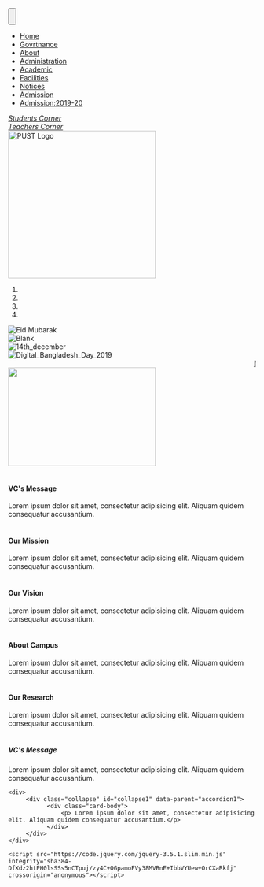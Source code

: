 <!DOCTYPE html>
<html lang="en">
<head>
    <meta charset="UTF-8">
    <meta name="viewport" content="width=device-width, initial-scale=1.0">
    <title>Pabna University Of Science and technology</title>
    <link rel="stylesheet" href="style.css" class="css">
    <link rel="stylesheet" href="https://stackpath.bootstrapcdn.com/bootstrap/4.5.0/css/bootstrap.min.css" integrity="sha384-9aIt2nRpC12Uk9gS9baDl411NQApFmC26EwAOH8WgZl5MYYxFfc+NcPb1dKGj7Sk" crossorigin="anonymous">
    <link rel="stylesheet" href="https://stackpath.bootstrapcdn.com/font-awesome/4.7.0/css/font-awesome.min.css" integrity="sha384-wvfXpqpZZVQGK6TAh5PVlGOfQNHSoD2xbE+QkPxCAFlNEevoEH3Sl0sibVcOQVnN" crossorigin="anonymous">

</head>
<body>
    <nav class="navbar">
            <button class="navbar-toggler" type="button" data-toggle="collapse" data-target="#navbarNav" aria-expanded="false" aria-label="Toggle navigation">
               <h1> <i class="head-icon fa fa-bars" aria-hidden="true"></i></h1>
            </button>
            <div id="navbarNav" class="collapse navbar-collapse">
                <ul class="navbar-nav">
                    <li class="nav-item">
                        <a class="main-nav nav-link" href="#"> Home</a>
                    </li>
                    <li class="nav-item">
                        <a  class="main-nav nav-link" href="#">Govrtnance</a>
                    </li> 
                    <li class="nav-item">
                        <a  class="main-nav nav-link" href="#"> About</a>
                    </li> 
                    <li class="nav-item">
                        <a  class="main-nav nav-link" href="#"> Administration</a>
                    </li> 
                    <li class="nav-item">
                        <a  class=" main-nav nav-link" href="#"> Academic</a>
                    </li> 
                    <li class="nav-item">
                        <a  class="main-nav nav-link" href="#"> Facilities</a>
                    </li>
                    <li class="nav-item">
                        <a  class="main-nav nav-link" href="#"> Notices</a>
                    </li>
                    <li class="nav-item">
                        <a  class="main-nav nav-link" href="#">Admission</a>
                    </li>
                    <li class="nav-item">
                        <a class="main-nav nav-link" href="#">Admission:2019-20</a>
                    </li>
                </ul>
            </div>
        </nav>    
<!-- Student and Teacher corner-->    
<section>
    <div class="d-flex row">
        <div class="col-4 align-self-center sticky-top">
         <div id="st-corner" class="d-flex row">
             <div class="col-12">
                 <a href="#"><i class="Student-corner p-3 fa fa-user" aria-hidden="true">
                     Students Corner<i class="fa fa-angle-double-right" aria-hidden="true"></i>
                 </i>
                 </a>
             </div>
             <div class="col-12">
                 <a href="#"><i class="teacher-corner p-3 fa fa-graduation-cap" aria-hidden="true">
                     Teachers Corner <i class="fa fa-angle-double-right" aria-hidden="true"></i>
                 </i>
                 </a>
             </div>
         </div>
        </div>
       <div class="col-8 align-self-top">
         <div class="container">
             <img src="img/pust_logo.png" class="img-fluid ml-auto" style="height:300px;max-width:700px;" alt="PUST Logo">
         </div>
       </div>
    </div>
</section>

<!--PUST carousel section-->

<div id="pust-carousel" class="carousel slide" data-ride="carousel">
    <ol class="carousel-indicators">
        <li data-target="#pust-carousel" data-slide-to="0" class="active"></li>
        <li data-target="#pust-carousel" data-slide-to="1"></li>
        <li data-target="#pust-carousel" data-slide-to="2"></li>
        <li data-target="#pust-carousel" data-slide-to="3"></li>
    </ol>
    <div class="carousel-inner">
        <div class="carousel-item active">
            <img src="img/carousel/pust_eid.jpg" class="d-block w-100" alt="Eid Mubarak">
        </div>
        <div class="carousel-item">
            <img src="img/carousel/1.jpg" class="d-block w-100" alt="Blank">
        </div>
        <div class="carousel-item">
            <img src="img/carousel/14th_december.jpg" class="d-block w-100" alt="14th_december">
        </div>
        <div class="carousel-item">
            <img src="img/carousel/Digital_Bangladesh_Day_2019.jpg" class="d-block w-100" alt="Digital_Bangladesh_Day_2019">
        </div>
    </div>
</div>
<!-- Notice headline -->
<marquee direction="left">
    <a class="notice" href="#"><b>Notice of stying in work place in vacation period</b></a><i class="fa fa-star" aria-hidden="true"></i>
    <a class="notice" href="#"><b>Notice regarding institutional email address</b></a><i class="fa fa-star" aria-hidden="true"></i>
    <a class="notice" href="#"><b>Vacation notice of Eid-ul-Azha</b></a><i class="fa fa-star" aria-hidden="true"></i>
    <a class="notice" href="#"><b>Office order regarding Covid 19</b></a><i class="fa fa-star" aria-hidden="true"></i>
    <a class="notice" href="#"><b>Teacher and officer club of PUST will be used as isolation center</b></a><i class="fa fa-star" aria-hidden="true"></i>
</marquee>
<div id="mujib"><img src="img/Mujib.png" class="mujib-pic"  style="height:200px; width:300px;"></div>
<!-- accordion -->
<section id="accordion"  role="tablist" class="text-center">
   <div class="row">
       <div class="col-lg-3">
        <div class="card">
            <div class="card-header" role="tab">
                <h4 mb-0>
                    <div data-toggle="collapse" href="#collapse1">
                       <i class="fa fa-envelope"></i><br/>
                       <span>VC's Message</span>
                    </div>
                </h4>
            </div>
            <div class="card-body">
                <div class="collapse show" id="collapse1" data-parent="accordion">
                    Lorem ipsum dolor sit amet, consectetur adipisicing elit. Aliquam quidem consequatur accusantium.
                </div>
            </div>
        </div>
       </div>
       <div class="col-lg-3">
        <div class="card">
            <div class="card-header" role="tab">
                <h4 mb-0>
                    <div data-toggle="collapse" href="#collapse2">
                       <i class="fa fa-rocket"></i><br/>
                       <span>Our Mission</span>
                    </div>
                </h4>
            </div>
            <div class="card-body">
                <div class="collapse" id="collapse2" data-parent="accordion">
                    Lorem ipsum dolor sit amet, consectetur adipisicing elit. Aliquam quidem consequatur accusantium.
                </div>
            </div>
        </div>
       </div>
       <div class="col-lg-3">
        <div class="card">
            <div class="card-header" role="tab">
                <h4 mb-0>
                    <div data-toggle="collapse" href="#collapse3">
                       <i class="fa fa-bullseye"></i><br/>
                       <span>Our Vision</span>
                    </div>
                </h4>
            </div>
            <div class="card-body">
                <div class="collapse" id="collapse3" data-parent="accordion">
                    Lorem ipsum dolor sit amet, consectetur adipisicing elit. Aliquam quidem consequatur accusantium.
                </div>
            </div>
        </div>
       </div>
       <div class="col-lg-3">
        <div class="card">
            <div class="card-header" role="tab">
                <h4 mb-0>
                    <div data-toggle="collapse" href="#collapse4">
                       <i class="fa fa-angle-double-right"></i><br/>
                       <span>About Campus</span>
                    </div>
                </h4>
            </div>
            <div class="card-body">
                <div class="collapse" id="collapse4" data-parent="accordion">
                    Lorem ipsum dolor sit amet, consectetur adipisicing elit. Aliquam quidem consequatur accusantium.
                </div>
            </div>
        </div>
       </div>
       <div class="col-lg-3">
        <div class="card">
            <div class="card-header" role="tab">
                <h4 mb-0>
                    <div data-toggle="collapse" href="#collapse5">
                       <i class="fa fa-university"></i><br/>
                       <span>Our Research</span>
                    </div>
                </h4>
            </div>
            <div class="card-body">
                <div class="collapse" id="collapse5" data-parent="accordion">
                    Lorem ipsum dolor sit amet, consectetur adipisicing elit. Aliquam quidem consequatur accusantium.
                </div>
            </div>
        </div>
       </div>
   </div>
</section>

<!-- practice-->
<section>
    <div class="row">
        <div class="col-3">
            <div id="accordion1" class="text-center" role="tablist">
                <div class="card">
                    <div class="card-header" role="tab">
                        <h5 mb-0>
                            <div data-toggle="collapse" href="#collapse1">
                               <i class="fa fa-envelope"></i><br/>
                               VC's Message
                            </div>
                        </h5>
                    </div>
                    <div class="collapse" id="collapse1" data-parent="accordion1">
                        <div class="card-body">
                            <p> Lorem ipsum dolor sit amet, consectetur adipisicing elit. Aliquam quidem consequatur accusantium.</p>
                        </div>
                  </div>
                </div>
            </div>
        </div>
    </div>

    <div>
         <div class="collapse" id="collapse1" data-parent="accordion1">
               <div class="card-body">
                   <p> Lorem ipsum dolor sit amet, consectetur adipisicing elit. Aliquam quidem consequatur accusantium.</p>
               </div>
         </div>
    </div>
</section>


    <script src="https://code.jquery.com/jquery-3.5.1.slim.min.js" integrity="sha384-DfXdz2htPH0lsSSs5nCTpuj/zy4C+OGpamoFVy38MVBnE+IbbVYUew+OrCXaRkfj" crossorigin="anonymous"></script>
<script src="https://cdn.jsdelivr.net/npm/popper.js@1.16.0/dist/umd/popper.min.js" integrity="sha384-Q6E9RHvbIyZFJoft+2mJbHaEWldlvI9IOYy5n3zV9zzTtmI3UksdQRVvoxMfooAo" crossorigin="anonymous"></script>
<script src="https://stackpath.bootstrapcdn.com/bootstrap/4.5.0/js/bootstrap.min.js" integrity="sha384-OgVRvuATP1z7JjHLkuOU7Xw704+h835Lr+6QL9UvYjZE3Ipu6Tp75j7Bh/kR0JKI" crossorigin="anonymous"></script>
</body>
</html>
